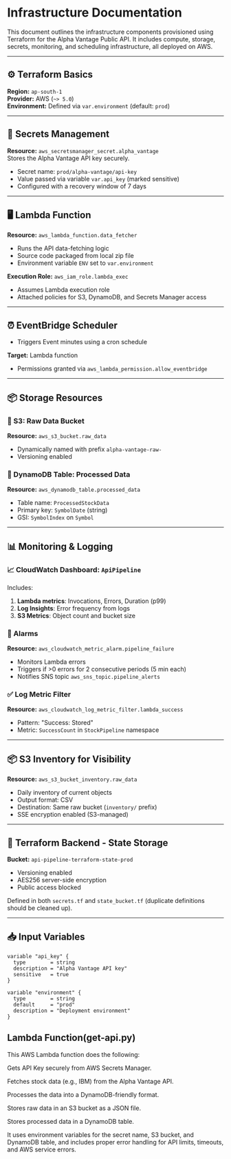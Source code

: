 # Infrastructure Documentation

This document outlines the infrastructure components provisioned using Terraform for the Alpha Vantage Public API. It includes compute, storage, secrets, monitoring, and scheduling infrastructure, all deployed on AWS.

---

## ⚙️ Terraform Basics

**Region:** `ap-south-1`  
**Provider:** AWS (`~> 5.0`)  
**Environment:** Defined via `var.environment` (default: `prod`)

---

## 🔑 Secrets Management

**Resource:** `aws_secretsmanager_secret.alpha_vantage`  
Stores the Alpha Vantage API key securely.
- Secret name: `prod/alpha-vantage/api-key`
- Value passed via variable `var.api_key` (marked sensitive)
- Configured with a recovery window of 7 days

---

## 🖥️ Lambda Function

**Resource:** `aws_lambda_function.data_fetcher`
- Runs the API data-fetching logic
- Source code packaged from local zip file
- Environment variable `ENV` set to `var.environment`

**Execution Role:** `aws_iam_role.lambda_exec`
- Assumes Lambda execution role
- Attached policies for S3, DynamoDB, and Secrets Manager access

---

## ⏰ EventBridge Scheduler

- Triggers Event  minutes using a cron schedule

**Target:** Lambda function
- Permissions granted via `aws_lambda_permission.allow_eventbridge`

---

## 📦 Storage Resources

### 🔹 S3: Raw Data Bucket
**Resource:** `aws_s3_bucket.raw_data`
- Dynamically named with prefix `alpha-vantage-raw-`
- Versioning enabled

### 🔹 DynamoDB Table: Processed Data
**Resource:** `aws_dynamodb_table.processed_data`
- Table name: `ProcessedStockData`
- Primary key: `SymbolDate` (string)
- GSI: `SymbolIndex` on `Symbol`

---

## 📊 Monitoring & Logging

### 📈 CloudWatch Dashboard: `ApiPipeline`
Includes:
1. **Lambda metrics**: Invocations, Errors, Duration (p99)
2. **Log Insights**: Error frequency from logs
3. **S3 Metrics**: Object count and bucket size

### 🚨 Alarms
**Resource:** `aws_cloudwatch_metric_alarm.pipeline_failure`
- Monitors Lambda errors
- Triggers if >0 errors for 2 consecutive periods (5 min each)
- Notifies SNS topic `aws_sns_topic.pipeline_alerts`

### ✅ Log Metric Filter
**Resource:** `aws_cloudwatch_log_metric_filter.lambda_success`
- Pattern: "Success: Stored"
- Metric: `SuccessCount` in `StockPipeline` namespace

---

## 📦 S3 Inventory for Visibility

**Resource:** `aws_s3_bucket_inventory.raw_data`
- Daily inventory of current objects
- Output format: CSV
- Destination: Same raw bucket (`inventory/` prefix)
- SSE encryption enabled (S3-managed)

---

## 🔐 Terraform Backend - State Storage

**Bucket:** `api-pipeline-terraform-state-prod`
- Versioning enabled
- AES256 server-side encryption
- Public access blocked

Defined in both `secrets.tf` and `state_bucket.tf` (duplicate definitions should be cleaned up).

---

## 📥 Input Variables

```hcl
variable "api_key" {
  type        = string
  description = "Alpha Vantage API key"
  sensitive   = true
}

variable "environment" {
  type        = string
  default     = "prod"
  description = "Deployment environment"
}
```

## Lambda Function(get-api.py)

This AWS Lambda function does the following:

Gets API Key securely from AWS Secrets Manager.

Fetches stock data (e.g., IBM) from the Alpha Vantage API.

Processes the data into a DynamoDB-friendly format.

Stores raw data in an S3 bucket as a JSON file.

Stores processed data in a DynamoDB table.

It uses environment variables for the secret name, S3 bucket, and DynamoDB table, and includes proper error handling for API limits, timeouts, and AWS service errors.
